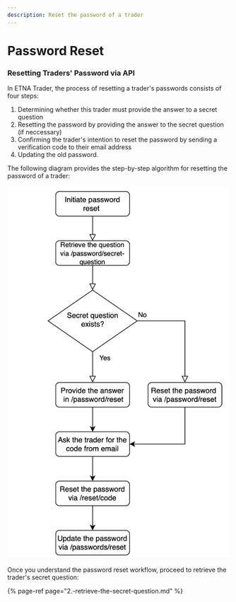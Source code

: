 ```yaml
---
description: Reset the password of a trader
---
```


# Password Reset

### Resetting Traders' Password via API

In ETNA Trader, the process of resetting a trader's passwords consists of four steps:

1. Determining whether this trader must provide the answer to a secret question
2. Resetting the password by providing the answer to the secret question \(if neccessary\)
3. Confirming the trader's intention to reset the password by sending a verification code to their email address
4. Updating the old password.

The following diagram provides the step-by-step algorithm for resetting the password of a trader:

![](../../../.gitbook/assets/screenshot-2021-01-28-at-16.09.33.png)

Once you understand the password reset workflow, proceed to retrieve the trader's secret question:

{% page-ref page="2.-retrieve-the-secret-question.md" %}

